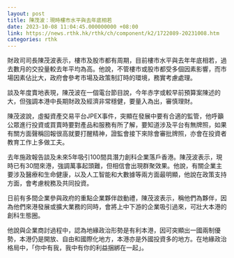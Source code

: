 ```yaml
---
layout: post
title: 陳茂波：現時樓市水平與去年底相若　
date: 2023-10-08 11:04:45.000000000 +08:00
link: https://news.rthk.hk/rthk/ch/component/k2/1722089-20231008.htm
categories: rthk
---
```


財政司司長陳茂波表示，樓市及股市都有周期，目前樓市水平與去年年底相若，過去數月的交投量較去年平均為高。他說，不管樓市或股市都受多個因素影響，而市場因素佔比大，政府會參考市場及政策制訂時的環境，務實考慮處理。

談及年度賣地表現，陳茂波在一個電台節目說，今年赤字或較早前預算案陳述的大，但強調本港中長期財政及經濟非常穩健，要量入為出，審慎理財。

陳茂波說，虛擬資產交易平台JPEX事件，突顯在發展中要有合適的監管，他呼籲公眾進行投資或買賣時要對產品和服務有所了解，要知道涉及平台有無牌照，如果有關方面聲稱回報很高就要打醒精神，證監會接下來除會審批牌照，亦會在投資者教育工作上多做工夫。

去年施政報告談及未來5年吸引100間具潛力創科企業落戶香港。陳茂波表示，現時已有30間來港，強調萬事起頭難，但相信會出現群聚效果。他說，有關企業主要涉及醫療和生命健康，以及人工智能和大數據等兩方面最明顯，他說在政策支持方面，會考慮稅務及共同投資。

日前有多間企業參與政府的重點企業夥伴啟動禮，陳茂波表示，稱他們為夥伴，因為他們來港發展或擴大業務的同時，會將上中下游的企業吸引過來，可壯大本港的創科生態圈。

他說與企業商討過程中，認為地緣政治形勢是有利本港，因可突顯出一國兩制優勢，本港仍是開放、自由和國際化地方，本港亦是外國投資多的地方。在地緣政治格局中，「你中有我，我中有你的利益捆綁在一起」。
